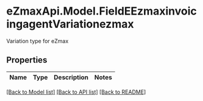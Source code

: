 # eZmaxApi.Model.FieldEEzmaxinvoicingagentVariationezmax
Variation type for eZmax

## Properties

Name | Type | Description | Notes
------------ | ------------- | ------------- | -------------

[[Back to Model list]](../README.md#documentation-for-models) [[Back to API list]](../README.md#documentation-for-api-endpoints) [[Back to README]](../README.md)

